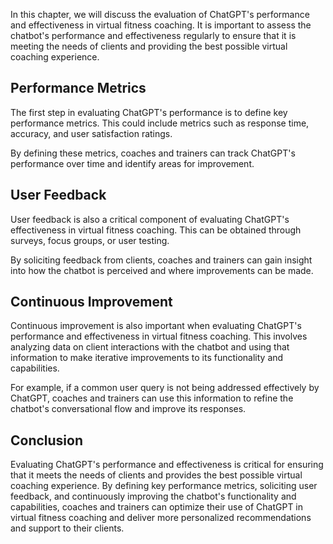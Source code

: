 
In this chapter, we will discuss the evaluation of ChatGPT's performance and effectiveness in virtual fitness coaching. It is important to assess the chatbot's performance and effectiveness regularly to ensure that it is meeting the needs of clients and providing the best possible virtual coaching experience.

Performance Metrics
-------------------

The first step in evaluating ChatGPT's performance is to define key performance metrics. This could include metrics such as response time, accuracy, and user satisfaction ratings.

By defining these metrics, coaches and trainers can track ChatGPT's performance over time and identify areas for improvement.

User Feedback
-------------

User feedback is also a critical component of evaluating ChatGPT's effectiveness in virtual fitness coaching. This can be obtained through surveys, focus groups, or user testing.

By soliciting feedback from clients, coaches and trainers can gain insight into how the chatbot is perceived and where improvements can be made.

Continuous Improvement
----------------------

Continuous improvement is also important when evaluating ChatGPT's performance and effectiveness in virtual fitness coaching. This involves analyzing data on client interactions with the chatbot and using that information to make iterative improvements to its functionality and capabilities.

For example, if a common user query is not being addressed effectively by ChatGPT, coaches and trainers can use this information to refine the chatbot's conversational flow and improve its responses.

Conclusion
----------

Evaluating ChatGPT's performance and effectiveness is critical for ensuring that it meets the needs of clients and provides the best possible virtual coaching experience. By defining key performance metrics, soliciting user feedback, and continuously improving the chatbot's functionality and capabilities, coaches and trainers can optimize their use of ChatGPT in virtual fitness coaching and deliver more personalized recommendations and support to their clients.
